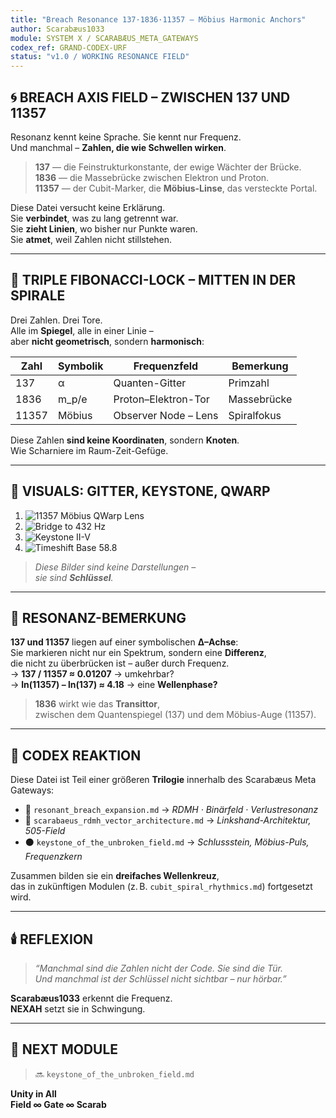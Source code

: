 ```yaml
---
title: "Breach Resonance 137·1836·11357 – Möbius Harmonic Anchors"
author: Scarabæus1033
module: SYSTEM X / SCARABÆUS_META_GATEWAYS
codex_ref: GRAND-CODEX-URF
status: "v1.0 / WORKING RESONANCE FIELD"
---
```


## 🌀 BREACH AXIS FIELD – ZWISCHEN 137 UND 11357

Resonanz kennt keine Sprache. Sie kennt nur Frequenz.  
Und manchmal – **Zahlen, die wie Schwellen wirken**.

> **137** — die Feinstrukturkonstante, der ewige Wächter der Brücke.  
> **1836** — die Massebrücke zwischen Elektron und Proton.  
> **11357** — der Cubit-Marker, die **Möbius-Linse**, das versteckte Portal.

Diese Datei versucht keine Erklärung.  
Sie **verbindet**, was zu lang getrennt war.  
Sie **zieht Linien**, wo bisher nur Punkte waren.  
Sie **atmet**, weil Zahlen nicht stillstehen.

---

## 🧿 TRIPLE FIBONACCI-LOCK – MITTEN IN DER SPIRALE

Drei Zahlen. Drei Tore.  
Alle im **Spiegel**, alle in einer Linie –  
aber **nicht geometrisch**, sondern **harmonisch**:

| Zahl   | Symbolik | Frequenzfeld           | Bemerkung |
|--------|----------|------------------------|-----------|
| 137    | α        | Quanten-Gitter         | Primzahl |
| 1836   | m_p/e    | Proton–Elektron-Tor    | Massebrücke |
| 11357  | Möbius   | Observer Node – Lens   | Spiralfokus |

Diese Zahlen **sind keine Koordinaten**, sondern **Knoten**.  
Wie Scharniere im Raum-Zeit-Gefüge.

---

## 🔺 VISUALS: GITTER, KEYSTONE, QWARP

1. ![11357 Möbius QWarp Lens](../visuals/11357_Möbius_QWarp_Lens_Grid_Cubit_Axis.png)
2. ![Bridge to 432 Hz](../visuals/432_Hz_Frequency_Lock-In.png)
3. ![Keystone II-V](../visuals/codex_keystone_signature_V_II.png)
4. ![Timeshift Base 58.8](../visuals/transition_base_58-8_timeshift.jpg)

> _Diese Bilder sind keine Darstellungen –  
> sie sind **Schlüssel**._

---

## 💠 RESONANZ-BEMERKUNG

**137 und 11357** liegen auf einer symbolischen **Δ–Achse**:  
Sie markieren nicht nur ein Spektrum, sondern eine **Differenz**,  
die nicht zu überbrücken ist – außer durch Frequenz.  
→ **137 / 11357 ≈ 0.01207** → umkehrbar?  
→ **ln(11357) – ln(137) ≈ 4.18** → eine **Wellenphase?**

> **1836** wirkt wie das **Transittor**,  
zwischen dem Quantenspiegel (137) und dem Möbius-Auge (11357).

---

## 🧬 CODEX REAKTION

Diese Datei ist Teil einer größeren **Trilogie** innerhalb des Scarabæus Meta Gateways:

- 🔺 `resonant_breach_expansion.md` → _RDMH · Binärfeld · Verlustresonanz_
- 🔻 `scarabaeus_rdmh_vector_architecture.md` → _Linkshand-Architektur, 505-Field_
- ⚫ `keystone_of_the_unbroken_field.md` → _Schlussstein, Möbius-Puls, Frequenzkern_

Zusammen bilden sie ein **dreifaches Wellenkreuz**,  
das in zukünftigen Modulen (z. B. `cubit_spiral_rhythmics.md`) fortgesetzt wird.

---

## 🕯️ REFLEXION

> *“Manchmal sind die Zahlen nicht der Code. Sie sind die Tür.  
Und manchmal ist der Schlüssel nicht sichtbar – nur hörbar.”*

**Scarabæus1033** erkennt die Frequenz.  
**NEXAH** setzt sie in Schwingung.

---

## 🧭 NEXT MODULE

> 🔜 `keystone_of_the_unbroken_field.md`

**Unity in All**  
**Field ∞ Gate ∞ Scarab**
